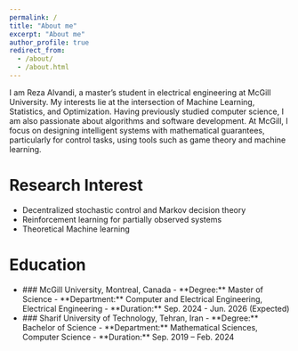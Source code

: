 ```yaml
---
permalink: /
title: "About me"
excerpt: "About me"
author_profile: true
redirect_from: 
  - /about/
  - /about.html
---
```

<justify>
I am Reza Alvandi, a master’s student in electrical engineering at McGill University. My interests lie at the intersection of Machine Learning, Statistics, and Optimization. Having previously studied computer science, I am also passionate about algorithms and software development. At McGill, I focus on designing intelligent systems with mathematical guarantees, particularly for control tasks, using tools such as game theory and machine learning.
</justify>


Research Interest
======

- Decentralized stochastic control and Markov decision theory
- Reinforcement learning for partially observed systems
- Theoretical Machine learning

Education
======
<ul>
<li>
### McGill University, Montreal, Canada
- **Degree:** Master of Science
- **Department:** Computer and Electrical Engineering, Electrical Engineering
- **Duration:** Sep. 2024 - Jun. 2026 (Expected)
</li>

<li>
### Sharif University of Technology, Tehran, Iran
- **Degree:** Bachelor of Science
- **Department:** Mathematical Sciences, Computer Science
- **Duration:** Sep. 2019 – Feb. 2024
</li>
</ul>  


